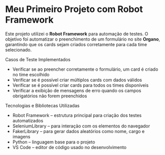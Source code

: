 

  <h1>Meu Primeiro Projeto com Robot Framework</h1>

  <p>
    Este projeto utilizei o <strong>Robot Framework</strong> para automação de testes. O objetivo foi automatizar o preenchimento de um formulário no site <strong>Organo</strong>, garantindo que os cards sejam criados corretamente para cada time selecionado.
  </p>

  <p class="section-title"> Casos de Teste Implementados</p>
  <ul>
    <li>Verificar se ao preencher corretamente o formulário, um card é criado no time escolhido</li>
    <li>Verificar se é possível criar múltiplos cards com dados válidos</li>
    <li>Verificar se é possível criar cards para todos os times disponíveis</li>
    <li>Verificar a exibição de mensagens de erro quando os campos obrigatórios não forem preenchidos </li>
  </ul>

  <p class="section-title"> Tecnologias e Bibliotecas Utilizadas</p>
  <ul class="tech">
    <li>Robot Framework – estrutura principal para criação dos testes automatizados</li>
    <li>SeleniumLibrary – para interação com os elementos do navegador</li>
    <li>FakerLibrary – para gerar dados aleatórios como nome, cargo e imagens</li>
    <li>Python – linguagem base para o projeto</li>
    <li>VS Code – editor de código usado no desenvolvimento</li>
  </ul>
 
</body>
</html>
